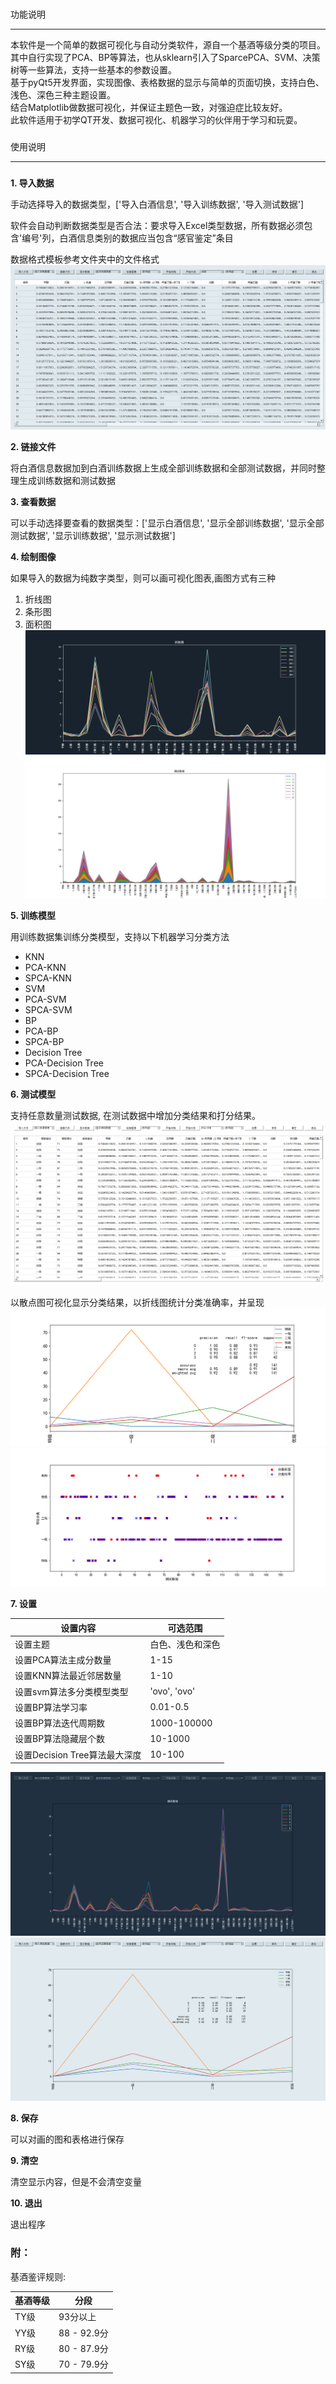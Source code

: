 ###
功能说明
______
本软件是一个简单的数据可视化与自动分类软件，源自一个基酒等级分类的项目。  
其中自行实现了PCA、BP等算法，也从sklearn引入了SparcePCA、SVM、决策树等一些算法，支持一些基本的参数设置。  
基于pyQt5开发界面，实现图像、表格数据的显示与简单的页面切换，支持白色、浅色、深色三种主题设置。  
结合Matplotlib做数据可视化，并保证主题色一致，对强迫症比较友好。  
此软件适用于初学QT开发、数据可视化、机器学习的伙伴用于学习和玩耍。  
###
使用说明
______
#####
**1. 导入数据**

手动选择导入的数据类型，['导入白酒信息', '导入训练数据', '导入测试数据']

软件会自动判断数据类型是否合法：要求导入Excel类型数据，所有数据必须包含'编号'列，白酒信息类别的数据应当包含“感官鉴定”条目

数据格式模板参考文件夹中的文件格式
![](https://github.com/Freeverc/AutoClassification/blob/master/images/data_table.png)

**2. 链接文件**

将白酒信息数据加到白酒训练数据上生成全部训练数据和全部测试数据，并同时整理生成训练数据和测试数据

**3. 查看数据**

可以手动选择要查看的数据类型：['显示白酒信息', '显示全部训练数据', '显示全部测试数据', '显示训练数据', '显示测试数据']


**4. 绘制图像**

如果导入的数据为纯数字类型，则可以画可视化图表,画图方式有三种
1. 折线图
2. 条形图
3. 面积图
![](https://github.com/Freeverc/AutoClassification/blob/master/images/data_line.png)
![](https://github.com/Freeverc/AutoClassification/blob/master/images/data_area.png)

**5. 训练模型**

用训练数据集训练分类模型，支持以下机器学习分类方法
+ KNN
+ PCA-KNN
+ SPCA-KNN
+ SVM
+ PCA-SVM
+ SPCA-SVM
+ BP
+ PCA-BP
+ SPCA-BP
+ Decision Tree
+ PCA-Decision Tree
+ SPCA-Decision Tree


**6. 测试模型**

支持任意数量测试数据, 在测试数据中增加分类结果和打分结果。
![](https://github.com/Freeverc/AutoClassification/blob/master/images/white.png)

以散点图可视化显示分类结果，以折线图统计分类准确率，并呈现
![](https://github.com/Freeverc/AutoClassification/blob/master/images/pca_dt_zhe.png)
![](https://github.com/Freeverc/AutoClassification/blob/master/images/pca_dt_san.png)

**7. 设置**

|设置内容| 可选范围 |
|---------- |-------|
|设置主题 |白色、浅色和深色 |
|设置PCA算法主成分数量 | 1-15 |
|设置KNN算法最近邻居数量 | 1-10 |
|设置svm算法多分类模型类型 | 'ovo', 'ovo' |
|设置BP算法学习率 | 0.01-0.5 |
|设置BP算法迭代周期数 | 1000-100000 |
|设置BP算法隐藏层个数| 10-1000 |
|设置Decision Tree算法最大深度| 10-100 |

![](https://github.com/Freeverc/AutoClassification/blob/master/images/dark.png)
![](https://github.com/Freeverc/AutoClassification/blob/master/images/light.png)

**8. 保存**

可以对画的图和表格进行保存

**9. 清空**

清空显示内容，但是不会清空变量

**10. 退出**

退出程序


### 附：

基酒鉴评规则:

|基酒等级 |分段 |
|----|----|
|TY级 |93分以上|
|YY级|88 - 92.9分|
|RY级|80 - 87.9分|
|SY级|70 - 79.9分|

